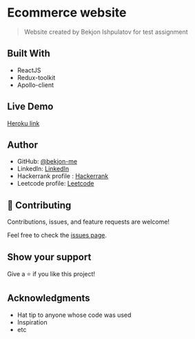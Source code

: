# Ecommerce website

> Website created by Bekjon Ishpulatov for test assignment

## Built With

- ReactJS
- Redux-toolkit
- Apollo-client

## Live Demo

[Heroku link](https://scandiweb-front.herokuapp.com/)

## Author

- GitHub: [@bekjon-me](https://github.com/bekjon-me)
- LinkedIn: [LinkedIn](https://linkedin.com/in/bekjonishpulatov)
- Hackerrank profile : [Hackerrank](https://www.hackerrank.com/bekjonishpulato1)
- Leetcode profile: [Leetcode](https://leetcode.com/bekjonishpulatov8/)

## 🤝 Contributing

Contributions, issues, and feature requests are welcome!

Feel free to check the [issues page](../../issues/).

## Show your support

Give a ⭐️ if you like this project!

## Acknowledgments

- Hat tip to anyone whose code was used
- Inspiration
- etc
